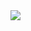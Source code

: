 <a href="https://github.com/anuraghazra/github-readme-stats">
  <img align="center" src="https://github-readme-stats.vercel.app/api?username=cj-taylor&bg_color=30,e96443,904e95&title_color=fff&text_color=fff" />
</a>
